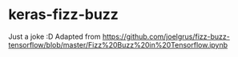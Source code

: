 # keras-fizz-buzz

Just a joke :D Adapted from <https://github.com/joelgrus/fizz-buzz-tensorflow/blob/master/Fizz%20Buzz%20in%20Tensorflow.ipynb>

